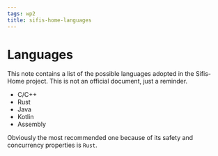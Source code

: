 ```yaml
---
tags: wp2
title: sifis-home-languages
---
```


# Languages

This note contains a list of the possible languages adopted in the Sifis-Home project. This is not an official document, just a reminder.

* C/C++
* Rust
* Java
* Kotlin
* Assembly

Obviously the most recommended one because of its safety and concurrency properties is `Rust`.